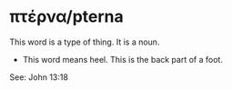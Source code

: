 # πτέρνα/pterna
This word is a type of thing. It is a noun.
* This word means heel. This is the back part of a foot.

See: John 13:18
